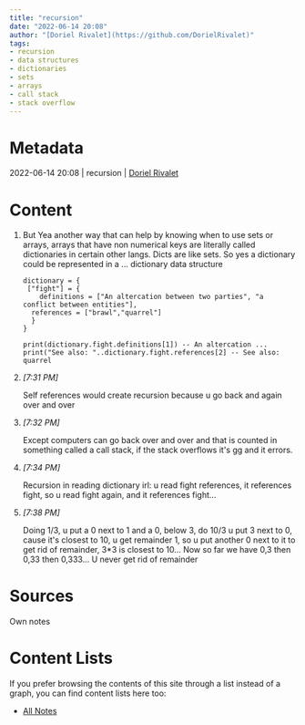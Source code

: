 ```yaml
---
title: "recursion"
date: "2022-06-14 20:08"
author: "[Doriel Rivalet](https://github.com/DorielRivalet)"
tags:
- recursion
- data structures
- dictionaries
- sets
- arrays
- call stack
- stack overflow
---
```


# Metadata
2022-06-14 20:08  | recursion | [Doriel Rivalet](https://github.com/DorielRivalet)

# Content
1.  But Yea another way that can help by knowing when to use sets or arrays, arrays that have non numerical keys are literally called dictionaries in certain other langs. Dicts are like sets. So yes a dictionary could be represented in a ... dictionary data structure
    
    ```
    dictionary = {
     ["fight"] = {
        definitions = ["An altercation between two parties", "a conflict between entities"],
      references = ["brawl","quarrel"]
      }
    }
    
    print(dictionary.fight.definitions[1]) -- An altercation ...
    print("See also: "..dictionary.fight.references[2] -- See also: quarrel
    ```
    
2.  _[_7:31 PM_]_
    
    Self references would create recursion because u go back and again over and over
    
3.  _[_7:32 PM_]_
    
    Except computers can go back over and over and that is counted in something called a call stack, if the stack overflows it's gg and it errors.
    
4.  _[_7:34 PM_]_
    
    Recursion in reading dictionary irl: u read fight references, it references fight, so u read fight again, and it references fight...
    
5.  _[_7:38 PM_]_
    
    Doing 1/3, u put a 0 next to 1 and a 0, below 3, do 10/3 u put 3 next to 0, cause it's closest to 10, u get remainder 1, so u put another 0 next to it to get rid of remainder, 3\*3 is closest to 10... Now so far we have 0,3 then 0,33 then 0,333... U never get rid of remainder

# Sources
Own notes

# Content Lists
If you prefer browsing the contents of this site through a list instead of a graph, you can find content lists here too:

- [All Notes](notes/)
